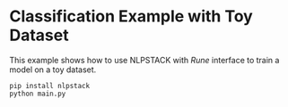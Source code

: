 # Classification Example with Toy Dataset

This example shows how to use NLPSTACK with *Rune* interface to train a model on a toy dataset.

```shell
pip install nlpstack
python main.py
```
